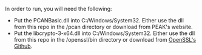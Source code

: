 In order to run, you will need the following:
- Put the PCANBasic.dll into C:/Windows/System32.  Either use the dll from this repo in the /pcan directory or download from PEAK's website. 
- Put the libcrypto-3-x64.dll into C:/Windows/System32.  Either use the dll from this repo in the /openssl/bin directory or download from [OpenSSL's Github](https://github.com/openssl/openssl/releases). 
